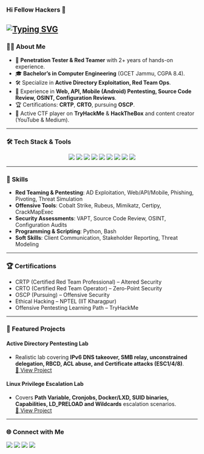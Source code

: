 ### Hi Fellow Hackers 👋

[![Typing SVG](https://readme-typing-svg.herokuapp.com/?lines=Welcome+to+my+Github+Profile)](https://git.io/typing-svg)
---

### 👨‍💻 About Me
- 🔐 **Penetration Tester & Red Teamer** with 2+ years of hands-on experience.
- 🎓 **Bachelor’s in Computer Engineering** (GCET Jammu, CGPA 8.4).
- 🛠 Specialize in **Active Directory Exploitation, Red Team Ops**.
- 🎯 Experience in **Web, API, Mobile (Android) Pentesting, Source Code Review, OSINT, Configuration Reviews**.
- 🏆 Certifications: **CRTP**, **CRTO**, pursuing **OSCP**.
- 📢 Active CTF player on **TryHackMe** & **HackTheBox** and content creator (YouTube & Medium).

---

### 🛠️ Tech Stack & Tools
<p align="center">
  <img src="https://img.shields.io/badge/Cobalt%20Strike-4D4D4D?style=for-the-badge&logo=&logoColor=white"/>
  <img src="https://img.shields.io/badge/PowerView-557C94?style=for-the-badge&logo=&logoColor=white"/>
  <img src="https://img.shields.io/badge/Rubeus-8A4182?style=for-the-badge&logo=&logoColor=white"/>
  <img src="https://img.shields.io/badge/Mimikatz-006E99?style=for-the-badge&logo=&logoColor=white"/>
  <img src="https://img.shields.io/badge/Qualys-FCC624?style=for-the-badge&logo=&logoColor=black"/>
  <img src="https://img.shields.io/badge/Nessus-0078D6?style=for-the-badge&logo=&logoColor=white"/>
  <img src="https://img.shields.io/badge/Checkmarx-4D4D4D?style=for-the-badge&logo=&logoColor=white"/>
  <img src="https://img.shields.io/badge/Python-3776AB?style=for-the-badge&logo=python&logoColor=white"/>
  <img src="https://img.shields.io/badge/Bash-121011?style=for-the-badge&logo=gnu-bash&logoColor=white"/>
</p>

---

### 🚀 Skills
- **Red Teaming & Pentesting**: AD Exploitation, Web/API/Mobile, Phishing, Pivoting, Threat Simulation
- **Offensive Tools**: Cobalt Strike, Rubeus, Mimikatz, Certipy, CrackMapExec
- **Security Assessments**: VAPT, Source Code Review, OSINT, Configuration Audits
- **Programming & Scripting**: Python, Bash
- **Soft Skills**: Client Communication, Stakeholder Reporting, Threat Modeling

---

### 🏆 Certifications
- CRTP (Certified Red Team Professional) – Altered Security
- CRTO (Certified Red Team Operator) – Zero-Point Security
- OSCP (Pursuing) – Offensive Security
- Ethical Hacking – NPTEL (IIT Kharagpur)
- Offensive Pentesting Learning Path – TryHackMe

---

### 📂 Featured Projects
#### **Active Directory Pentesting Lab**
- Realistic lab covering **IPv6 DNS takeover, SMB relay, unconstrained delegation, RBCD, ACL abuse, and Certificate attacks (ESC1/4/8)**.  
[🔗 View Project](https://github.com/AnikateSawhney/Active-Directory-Penetration-Testing-Lab)

#### **Linux Privilege Escalation Lab**
- Covers **Path Variable, Cronjobs, Docker/LXD, SUID binaries, Capabilities, LD_PRELOAD and Wildcards** escalation scenarios.  
[🔗 View Project](https://github.com/AnikateSawhney/Linux-Privilege-Escalation-Lab)

---

### 🌐 Connect with Me
<p align="left">
  <a href="https://www.linkedin.com/in/anikate-sawhney-a9078a16b/"><img src="https://img.shields.io/badge/LinkedIn-0077B5?style=for-the-badge&logo=linkedin&logoColor=white"></a>
  <a href="https://twitter.com/AnikateSawhney"><img src="https://img.shields.io/badge/Twitter-1DA1F2?style=for-the-badge&logo=twitter&logoColor=white"></a>
  <a href="https://www.youtube.com/channel/UCe8huYZp8GUgd2UePmRlUoQ/"><img src="https://img.shields.io/badge/YouTube-FF0000?style=for-the-badge&logo=youtube&logoColor=white"></a>
  <a href="mailto:anikatesawhney549@gmail.com"><img src="https://img.shields.io/badge/Gmail-D14836?style=for-the-badge&logo=gmail&logoColor=white"></a>
</p>


